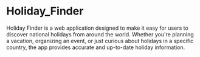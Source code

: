 # Holiday_Finder

Holiday Finder is a web application designed to make it easy for users to discover national holidays from around the world. Whether you're planning a vacation, organizing an event, or just curious about holidays in a specific country, the app provides accurate and up-to-date holiday information.

